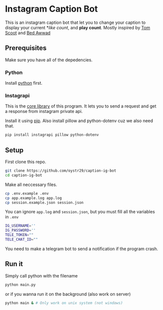 # Instagram Caption Bot

This is an instagram caption bot that let you to change your caption to display your current **like count*,
and **play count**. Mostly inspired by [Tom Scoot](https://www.youtube.com/watch?v=BxV14h0kFs0) and [Bed Awwad](https://youtu.be/RxkLFAGetVQ?si=GaVFy2J2MMHrFlLu)

## Prerequisites

Make sure you have all of the depedencies.

### Python

Install [python](https://www.python.org/) first.

### Instagrapi

This is the [core library](https://subzeroid.github.io/instagrapi/) of this program. It lets you to send a request and get a response from instagram private api.

Install it using [pip](https://pip.pypa.io/en/stable/installation/). Also install pillow and python-dotenv cuz we also need that.

```bash
pip install instagrapi pillow python-dotenv
```

## Setup

First clone this repo.

```bash
git clone https://github.com/oystr29/caption-ig-bot
cd caption-ig-bot
```

Make all neccessary files.

```bash
cp .env.example .env
cp app.example.log app.log
cp session.example.json session.json
```

You can ignore `app.log` and `session.json`, but you must fill all the variables in `.env`

```bash
IG_USERNAME=''
IG_PASSWORD=''
TELE_TOKEN=""
TELE_CHAT_ID=""
```

You need to make a telegram bot to send a notification if the program crash.

## Run it

Simply call python with the filename 

```bash
python main.py
```

or if you wanna run it on the background (also work on server)

```bash
python main & # Only work on unix system (not windows)
```

